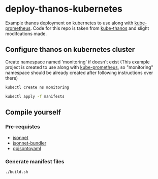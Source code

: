 # deploy-thanos-kubernetes

Example thanos deployment on kubernetes to use along with [kube-prometheus](https://github.com/prometheus-operator/kube-prometheus#quickstart). Code for this repo is taken from [kube-thanos](https://github.com/thanos-io/kube-thanos) and slight modifcations made.

## Configure thanos on kubernetes cluster

Create namespace named 'monitoring' if doesn't exist (This example project is created to use along with [kube-prometheus](https://github.com/prometheus-operator/kube-prometheus#quickstart), so "monitoring" namespace should be already created after following instructions over there)

```bash
kubectl create ns monitoring
```

```bash
kubectl apply -f manifests
```

## Compile yourself

### Pre-requistes

- [jsonnet](https://github.com/google/jsonnet)
- [jsonnet-bundler](https://github.com/jsonnet-bundler/jsonnet-bundler#install)
- [gojsontoyaml](http://github.com/brancz/gojsontoyaml)

### Generate manifest files

```bash
./build.sh
```
